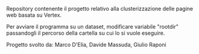Repository contenente il progetto relativo alla clusterizzazione delle pagine web basata su Vertex.

Per avviare il programma su un dataset, modificare variabile "rootdir" passandogli il percorso della cartella su cui lo si vuole eseguire.

Progetto svolto da: Marco D'Elia, Davide Massuda, Giulio Raponi
